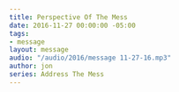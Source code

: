```yaml
---
title: Perspective Of The Mess
date: 2016-11-27 00:00:00 -05:00
tags:
- message
layout: message
audio: "/audio/2016/message 11-27-16.mp3"
author: jon
series: Address The Mess
---
```


